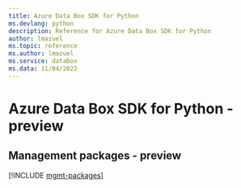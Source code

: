 ```yaml
---
title: Azure Data Box SDK for Python
ms.devlang: python
description: Reference for Azure Data Box SDK for Python
author: lmazuel
ms.topic: reference
ms.author: lmazuel
ms.service: databox
ms.data: 11/04/2022
---
```

# Azure Data Box SDK for Python - preview

## Management packages - preview
[!INCLUDE [mgmt-packages](data-box-mgmt-index.md)]
